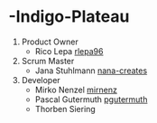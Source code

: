 # -Indigo-Plateau

1. Product Owner
	- Rico Lepa [rlepa96](https://github.com/rlepa96)
2. Scrum Master
	- Jana Stuhlmann [nana-creates](https://github.com/nana-creates)
3. Developer
	- Mirko Nenzel [mirnenz](https://github.com/mirnenz)
	- Pascal Gutermuth [pgutermuth](https://github.com/pgutermuth)
	- Thorben Siering []()
